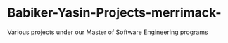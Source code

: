 # Babiker-Yasin-Projects-merrimack-
Various projects under our Master of Software Engineering programs
